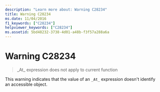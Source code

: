 ```yaml
---
description: "Learn more about: Warning C28234"
title: Warning C28234
ms.date: 11/04/2016
f1_keywords: ["C28234"]
helpviewer_keywords: ["C28234"]
ms.assetid: 5bd48232-3738-4d01-a48b-f3f57a288a6a
---
```

# Warning C28234

> \_At\_ expression does not apply to current function

This warning indicates that the value of an `_At_` expression doesn't identify an accessible object.
